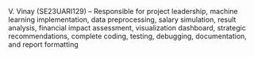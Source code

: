 V. Vinay (SE23UARI129) –  Responsible for project leadership,
                          machine learning implementation,
                          data preprocessing,
                          salary simulation,
                          result analysis,
                          financial impact assessment,
                          visualization dashboard,
                          strategic recommendations,
                          complete coding,
                          testing,
                          debugging,
                          documentation,
                          and report formatting 
